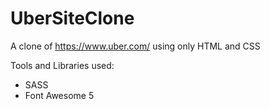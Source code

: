 # UberSiteClone

A clone of https://www.uber.com/ using only HTML and CSS

Tools and Libraries used:

- SASS
- Font Awesome 5
